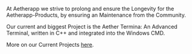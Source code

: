 At Aetherapp we strive to prolong and ensure the Longevity for the Aetherapp-Products, by ensuring an Maintenance from the Community.

Our current and biggest Project is the Aether Termina: An Advanced Terminal, written in C++ and integrated into the Windows CMD.

More on our Current Projects [here](https://aetherapp-ventures.github.io).
